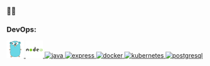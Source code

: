 ### 👺✨

<h3 align="left">DevOps:</h3>
<p align="left"><a href="https://golang.org" target="_blank"> <img src="https://raw.githubusercontent.com/devicons/devicon/master/icons/go/go-original.svg" alt="go" width="40" height="40"/> </a><a href="https://nodejs.org" target="_blank"> <img src="https://raw.githubusercontent.com/devicons/devicon/master/icons/nodejs/nodejs-original-wordmark.svg" alt="nodejs" width="40" height="40"/> </a><a href="https://www.oracle.com/java/" target="_blank"> <img src="https://cdn.jsdelivr.net/gh/devicons/devicon/icons/java/java-original.svg" alt="java" width="40" height="40"/> </a><a href="https://expressjs.com" target="_blank"> <img src="https://cdn.jsdelivr.net/gh/devicons/devicon/icons/express/express-original.svg"alt="express" width="40" height="40"/> </a> <a href="https://flask.palletsprojects.com/" target="_blank"></a>  <a href="https://www.w3schools.com/cpp/" target="_blank"> <a href="https://www.docker.com/" target="_blank"><img src="https://cdn.jsdelivr.net/gh/devicons/devicon/icons/docker/docker-plain.svg" alt="docker" width="40" height="40" />
  </a>  <a href="https://golang.org" target="_blank"><a href="https://kafka.apache.org/" target="_blank"><a href="https://kubernetes.io" target="_blank"> <img src="https://www.vectorlogo.zone/logos/kubernetes/kubernetes-icon.svg" alt="kubernetes" width="40" height="40"/> </a> </a> <a href="https://www.nginx.com" target="_blank"><a href="https://www.postgresql.org" target="_blank"> <img src="https://cdn.jsdelivr.net/gh/devicons/devicon/icons/postgresql/postgresql-plain-wordmark.svg" alt="postgresql" width="40" height="40"/> </a> </p>
<!--
**devcosmico/devcosmico** is a ✨ _special_ ✨ repository because its `README.md` (this file) appears on your GitHub profile.

Here are some ideas to get you started:

- 🔭 I’m currently working on ...
- 🌱 I’m currently learning ...
- 👯 I’m looking to collaborate on ...
- 🤔 I’m looking for help with ...
- 💬 Ask me about ...
- 📫 How to reach me: ...
- 😄 Pronouns: ...
- ⚡ Fun fact: ...
-->
